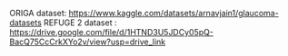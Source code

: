 ORIGA dataset: https://www.kaggle.com/datasets/arnavjain1/glaucoma-datasets
REFUGE 2 dataset : https://drive.google.com/file/d/1HTND3U5JDCy05pQ-BacQ75CcCrkXYo2v/view?usp=drive_link
